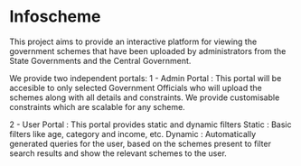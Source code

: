 # Infoscheme
This project aims to provide an interactive platform for viewing the government schemes that have been uploaded by administrators from the State Governments and the Central Government.

We provide two independent portals:
1 - Admin Portal : This portal will be accesible to only selected Government Officials who will upload the schemes along with all details and constraints.
                   We provide customisable constraints which are scalable for any scheme.
                   
2 - User Portal : This portal provides static and dynamic filters
                  Static : Basic filters like age, category and income, etc.
                  Dynamic  : Automatically generated queries for the user, based on the schemes present to filter search results and show the relevant schemes to the user. 

